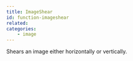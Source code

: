 ```yaml
---
title: ImageShear
id: function-imageshear
related:
categories:
    - image
---
```


Shears an image either horizontally or vertically.